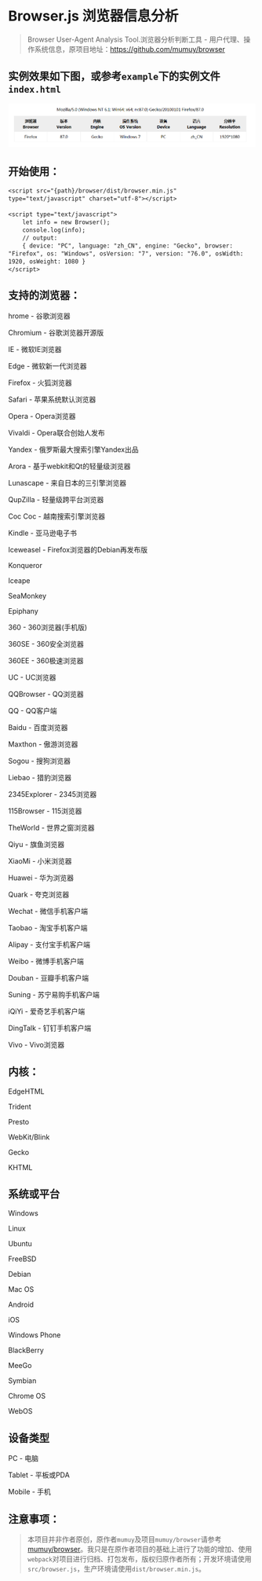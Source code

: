 # Browser.js 浏览器信息分析
> Browser User-Agent Analysis Tool.浏览器分析判断工具 - 用户代理、操作系统信息，原项目地址：https://github.com/mumuy/browser

## 实例效果如下图，或参考`example`下的实例文件`index.html`

![20210407085544.png](20210407085544.png)

## 开始使用：
```
<script src="{path}/browser/dist/browser.min.js" type="text/javascript" charset="utf-8"></script>

<script type="text/javascript">
    let info = new Browser();
    console.log(info);
    // output: 
    { device: "PC", language: "zh_CN", engine: "Gecko", browser: "Firefox", os: "Windows", osVersion: "7", version: "76.0", osWidth: 1920, osWeight: 1080 }
</script>
```

## 支持的浏览器：

hrome - 谷歌浏览器

Chromium - 谷歌浏览器开源版

IE - 微软IE浏览器

Edge - 微软新一代浏览器

Firefox - 火狐浏览器

Safari - 苹果系统默认浏览器

Opera - Opera浏览器

Vivaldi - Opera联合创始人发布

Yandex - 俄罗斯最大搜索引擎Yandex出品

Arora - 基于webkit和Qt的轻量级浏览器

Lunascape - 来自日本的三引擎浏览器

QupZilla - 轻量级跨平台浏览器

Coc Coc - 越南搜索引擎浏览器

Kindle - 亚马逊电子书

Iceweasel - Firefox浏览器的Debian再发布版

Konqueror

Iceape

SeaMonkey

Epiphany

360 - 360浏览器(手机版)

360SE - 360安全浏览器

360EE - 360极速浏览器

UC - UC浏览器

QQBrowser - QQ浏览器

QQ - QQ客户端

Baidu - 百度浏览器

Maxthon - 傲游浏览器

Sogou - 搜狗浏览器

Liebao - 猎豹浏览器

2345Explorer - 2345浏览器

115Browser - 115浏览器

TheWorld - 世界之窗浏览器

Qiyu - 旗鱼浏览器

XiaoMi - 小米浏览器

Huawei - 华为浏览器

Quark - 夸克浏览器

Wechat - 微信手机客户端

Taobao - 淘宝手机客户端

Alipay - 支付宝手机客户端

Weibo - 微博手机客户端

Douban - 豆瓣手机客户端

Suning - 苏宁易购手机客户端

iQiYi - 爱奇艺手机客户端

DingTalk - 钉钉手机客户端

Vivo - Vivo浏览器

## 内核：

EdgeHTML

Trident

Presto

WebKit/Blink

Gecko

KHTML

## 系统或平台

Windows

Linux

Ubuntu

FreeBSD

Debian

Mac	OS

Android

iOS

Windows Phone

BlackBerry

MeeGo

Symbian

Chrome OS

WebOS

## 设备类型

PC - 电脑

Tablet - 平板或PDA

Mobile - 手机


## 注意事项：

> 本项目并非作者原创，原作者`mumuy`及项目`mumuy/browser`请参考[mumuy/browser](https://github.com/mumuy/browser "browser.js")。我只是在原作者项目的基础上进行了功能的增加、使用`webpack`对项目进行归档、打包发布，版权归原作者所有；开发环境请使用`src/browser.js`，生产环境请使用`dist/browser.min.js`。